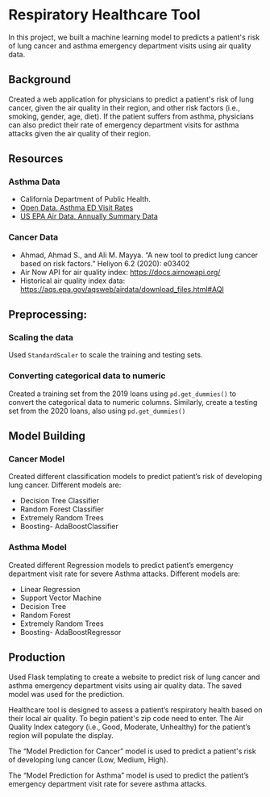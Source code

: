 # Respiratory Healthcare Tool

In this project, we built a machine learning model to predicts a patient's risk of lung cancer and asthma emergency department visits using air quality data.

## Background
Created a web application for physicians to predict a patient's risk of lung cancer, given the air quality in their region, and other risk factors (i.e., smoking, gender, age, diet). If the patient suffers from asthma, physicians can also predict their rate of emergency department visits for asthma attacks given the air quality of their region. 


## Resources
### Asthma Data
* California Department of Public Health.
* [Open Data. Asthma ED Visit Rates](https://data.chhs.ca.gov/dataset/asthma-ed-visit-rates-lghc-indicator-07)
* [US EPA Air Data. Annually Summary Data](https://aqs.epa.gov/aqsweb/airdata/download_files.html#Annual)

### Cancer Data
* Ahmad, Ahmad S., and Ali M. Mayya. “A new tool to predict lung cancer based on risk factors.” Heliyon 6.2 (2020): e03402
* Air Now API for air quality index: https://docs.airnowapi.org/
* Historical air quality index data: https://aqs.epa.gov/aqsweb/airdata/download_files.html#AQI


## Preprocessing: 
### Scaling the data
Used `StandardScaler` to scale the training and testing sets. 
### Converting categorical data to numeric
Created a training set from the 2019 loans using `pd.get_dummies()` to convert the categorical data to numeric columns. Similarly, create a testing set from the 2020 loans, also using `pd.get_dummies()`

## Model Building
### Cancer Model
Created different classification models to predict patient’s risk of developing lung cancer. Different models are:
* Decision Tree Classifier
* Random Forest Classifier
* Extremely Random Trees
* Boosting- AdaBoostClassifier

### Asthma Model
Created different Regression models to predict patient’s emergency department visit rate for severe Asthma attacks. Different models are:
* Linear Regression
* Support Vector Machine
* Decision Tree 
* Random Forest 
* Extremely Random Trees
* Boosting- AdaBoostRegressor

## Production
Used Flask templating to create a website to predict risk of lung cancer and asthma emergency department visits using air quality data. The saved model was used for the prediction.

Healthcare tool is designed to assess a patient’s respiratory health based on their local air quality. To begin patient's zip code need to enter. The Air Quality Index category (i.e., Good, Moderate, Unhealthy) for the patient’s region will populate the display.

The “Model Prediction for Cancer” model is used to predict a patient's risk of developing lung cancer (Low, Medium, High). 

The “Model Prediction for Asthma” model is used to predict the patient’s emergency department visit rate for severe asthma attacks. 

